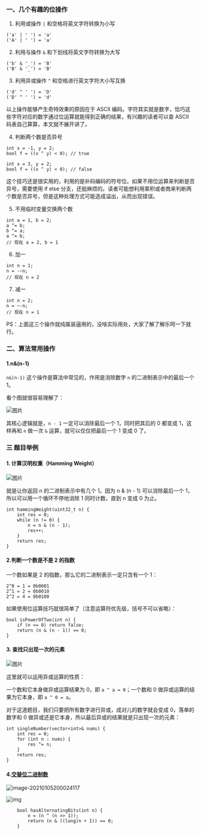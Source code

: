### 一、几个有趣的位操作

1. 利用或操作 `|` 和空格将英文字符转换为小写

```
('a' | ' ') = 'a'
('A' | ' ') = 'a'
```



2. 利用与操作 `&` 和下划线将英文字符转换为大写



```
('b' & '_') = 'B'
('B' & '_') = 'B'
```




3. 利用异或操作 `^` 和空格进行英文字符大小写互换




```
('d' ^ ' ') = 'D'
('D' ^ ' ') = 'd'
```

以上操作能够产生奇特效果的原因在于 ASCII 编码。字符其实就是数字，恰巧这些字符对应的数字通过位运算就能得到正确的结果，有兴趣的读者可以查 ASCII 码表自己算算，本文就不展开讲了。

4. 判断两个数是否异号



```
int x = -1, y = 2;
bool f = ((x ^ y) < 0); // true

int x = 3, y = 2;
bool f = ((x ^ y) < 0); // false
```

这个技巧还是很实用的，利用的是补码编码的符号位。如果不用位运算来判断是否异号，需要使用 if else 分支，还挺麻烦的。读者可能想利用乘积或者商来判断两个数是否异号，但是这种处理方式可能造成溢出，从而出现错误。

5. 不用临时变量交换两个数




```
int a = 1, b = 2;
a ^= b;
b ^= a;
a ^= b;
// 现在 a = 2, b = 1
```




6. 加一



```
int n = 1;
n = -~n;
// 现在 n = 2
```




7. 减一




```
int n = 2;
n = ~-n;
// 现在 n = 1
```

PS：上面这三个操作就纯属装逼用的，没啥实际用处，大家了解了解乐呵一下就行。

### 二、算法常用操作

#### 1.n&(n-1)

`n&(n-1)` 这个操作是算法中常见的，作用是消除数字 `n` 的二进制表示中的最后一个 1。

看个图就很容易理解了：

![图片](https://gitee.com/zisuu/picture/raw/master/img/20210105193534.webp)

其核心逻辑就是，`n - 1` 一定可以消除最后一个 1，同时把其后的 0 都变成 1，这样再和 `n` 做一次 `&` 运算，就可以仅仅把最后一个 1 变成 0 了。

### 三 题目举例

#### 1. 计算汉明权重（Hamming Weight）




![图片](https://gitee.com/zisuu/picture/raw/master/img/20210105194400.webp)

就是让你返回 n 的二进制表示中有几个 1。因为 n & (n - 1) 可以消除最后一个 1，所以可以用一个循环不停地消除 1 同时计数，直到 n 变成 0 为止。

```
int hammingWeight(uint32_t n) {
    int res = 0;
    while (n != 0) {
        n = n & (n - 1);
        res++;
    }
    return res;
}
```




#### 2.判断一个数是不是 2 的指数

一个数如果是 2 的指数，那么它的二进制表示一定只含有一个 1：

```
2^0 = 1 = 0b0001
2^1 = 2 = 0b0010
2^2 = 4 = 0b0100
```

如果使用位运算技巧就很简单了（注意运算符优先级，括号不可以省略）：

```
bool isPowerOfTwo(int n) {
    if (n <= 0) return false;
    return (n & (n - 1)) == 0;
}
```

#### 3. 查找只出现一次的元素

![图片](https://gitee.com/zisuu/picture/raw/master/img/20210105194403.webp)

这里就可以运用异或运算的性质：

一个数和它本身做异或运算结果为 0，即 `a ^ a = 0`；一个数和 0 做异或运算的结果为它本身，即 `a ^ 0 = a`。

对于这道题目，我们只要把所有数字进行异或，成对儿的数字就会变成 0，落单的数字和 0 做异或还是它本身，所以最后异或的结果就是只出现一次的元素：

```
int singleNumber(vector<int>& nums) {
    int res = 0;
    for (int n : nums) {
        res ^= n;
    }
    return res;
}
```

#### 4.[交替位二进制数](https://leetcode-cn.com/problems/binary-number-with-alternating-bits/)



![image-20210105200024117](https://gitee.com/zisuu/picture/raw/master/img/20210105200024.png)

![img](https://pic.leetcode-cn.com/f5a4675dbc04af0df31854c13f2c9006ebc4826e96af364f20b5ebf5cb825e2f-图片.png)

```
    bool hasAlternatingBits(int n) {
        n = (n ^ (n >> 1));
        return (n & ((long)n + 1)) == 0;
    }
```


